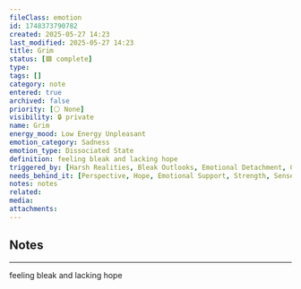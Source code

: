 ```yaml
---
fileClass: emotion
id: 1748373790782
created: 2025-05-27 14:23
last_modified: 2025-05-27 14:23
title: Grim
status: [🟩 complete]
type: 
tags: []
category: note
entered: true
archived: false
priority: [⚪ None]
visibility: 🔒 private
name: Grim
energy_mood: Low Energy Unpleasant
emotion_category: Sadness
emotion_type: Dissociated State
definition: feeling bleak and lacking hope
triggered_by: [Harsh Realities, Bleak Outlooks, Emotional Detachment, Chronic Stress]
needs_behind_it: [Perspective, Hope, Emotional Support, Strength, Sense of Possibility]
notes: notes
related: 
media: 
attachments:
---
```


## Notes
---
feeling bleak and lacking hope

